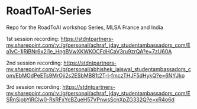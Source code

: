 # RoadToAI-Series
Repo for the RoadToAI workshop Series, MLSA France and India

1st session recording: https://stdntpartners-my.sharepoint.com/:v:/g/personal/achraf_jday_studentambassadors_com/Ea1vC-1jRiBNr6x2i1e_HngBVwXKWKOCFdHCaV3ru9zrQA?e=7zU60A

2nd session recording: https://stdntpartners-my.sharepoint.com/:v:/g/personal/abhishek_jaiswal_studentambassadors_com/EbMOdPeETs9MrOji2s2ESbMB81t2T-l-fmczTHJF5dHykQ?e=6NYJkp

3rd session recording: https://stdntpartners-my.sharepoint.com/:v:/g/personal/achraf_jday_studentambassadors_com/ESRnSjobYiRClw0-RsRFxYcBZueH57VPnwsScnXpZG332Q?e=xR4o6d
